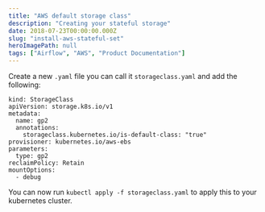 ```yaml
---
title: "AWS default storage class"
description: "Creating your stateful storage"
date: 2018-07-23T00:00:00.000Z
slug: "install-aws-stateful-set"
heroImagePath: null
tags: ["Airflow", "AWS", "Product Documentation"]
---
```


Create a new `.yaml` file you can call it `storageclass.yaml` and add the following:

```
kind: StorageClass
apiVersion: storage.k8s.io/v1
metadata:
  name: gp2
  annotations:
    storageclass.kubernetes.io/is-default-class: "true"
provisioner: kubernetes.io/aws-ebs
parameters:
  type: gp2
reclaimPolicy: Retain
mountOptions:
  - debug
```

You can now run `kubectl apply -f storageclass.yaml` to apply this to your kubernetes cluster.
